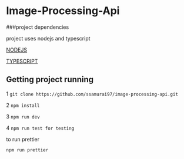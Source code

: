 # Image-Processing-Api


###project dependencies 

project uses nodejs and typescript


[NODEJS](https://nodejs.org/en/) 

[TYPESCRIPT](https://www.typescriptlang.org/) 

## Getting project running
1 `git clone https://github.com/ssamurai97/image-processing-api.git`

2 `npm install `

3 ` npm run dev `

4 `npm run test for testing`

to run prettier 

 `npm run prettier`
